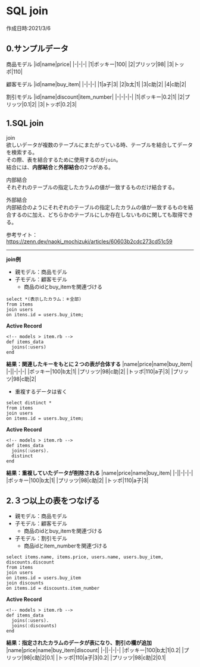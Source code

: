 # SQL join
作成日時:2021/3/6

## 0.サンプルデータ

商品モデル
|id|name|price|
|-|-|-|
|1|ポッキー|100|
|2|プリッツ|98|
|3|トッポ|110|

顧客モデル
|id|name|buy_item|
|-|-|-|
|1|a子|3|
|2|b太|1|
|3|c助|2|
|4|c助|2|

割引モデル
|id|name|discount|item_number|
|-|-|-|-|
|1|ポッキー|0.2|1|
|2|プリッツ|0.1|2|
|3|トッポ|0.2|3|

## 1.SQL join
join   
欲しいデータが複数のテーブルにまたがっている時、テーブルを結合してデータを検索する。   
その際、表を結合するために使用するのが`join`。   
結合には、**内部結合**と**外部結合**の2つがある。   
   
内部結合   
それぞれのテーブルの指定したカラムの値が一致するものだけ結合する。   
   
外部結合   
内部結合のようにそれぞれのテーブルの指定したカラムの値が一致するものを結合するのに加え、どちらかのテーブルにしか存在しないものに関しても取得できる。   
   
参考サイト：https://zenn.dev/naoki_mochizuki/articles/60603b2cdc273cd51c59

---
**join例**

- 親モデル：商品モデル
- 子モデル：顧客モデル
  - 商品のidとbuy_itemを関連づける

```
select *(表示したカラム：＊全部)
from items
join users
on itens.id = users.buy_item;

```
**Active Record**

```
<!-- models > item.rb -->
def items_data
  joins(:users)
end
```
**結果：関連したキーをもとに２つの表が合体する**
|name|price|name|buy_item|
|-||-|-|-|
|ポッキー|100|b太|1|
|プリッツ|98|c助|2|
|トッポ|110|a子|3|
|プリッツ|98|c助|2|


- 重複するデータは省く
```
select distinct *
from items
join users
on items.id = users.buy_item;

```
**Active Record**

```
<!-- models > item.rb -->
def items_data
  joins(:users).
  distinct
end
```

**結果：重複していたデータが削除される**
|name|price|name|buy_item|
|-||-|-|-|
|ポッキー|100|b太|1|
|プリッツ|98|c助|2|
|トッポ|110|a子|3|
## 2.３つ以上の表をつなげる
- 親モデル：商品モデル
- 子モデル：顧客モデル
  - 商品のidとbuy_itemを関連づける
- 子モデル：割引モデル
  - 商品idとitem_numberを関連づける

```
select items.name, items.price, users.name, users.buy_item, discounts.discount
from items
join users
on items.id = users.buy_item
join discounts
on items.id = discounts.item_number
```

**Active Record**

```
<!-- models > item.rb -->
def items_data
  joins(:users).
  joins(:discounts)
end
```
**結果：指定されたカラムのデータが表になり、割引の欄が追加**
|name|price|name|buy_item|discount|
|-||-|-|-|
|ポッキー|100|b太|1|0.2|
|プリッツ|98|c助|2|0.1|
|トッポ|110|a子|3|0.2|
|プリッツ|98|c助|2|0.1|